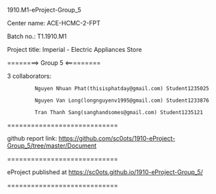 1910.M1-eProject-Group_5

Center name: ACE-HCMC-2-FPT

Batch no.: T1.1910.M1

Project title: Imperial - Electric Appliances Store

========> Group 5 <=========

3 collaborators:

             Nguyen Nhuan Phat(thisisphatday@gmail.com) Student1235025

             Nguyen Van Long(longnguyenv1995@gmail.com) Student1233876
             
             Tran Thanh Sang(sanghandsomes@gmail.com) Student1235121
============================

github report link: https://github.com/sc0ots/1910-eProject-Group_5/tree/master/Document

============================

eProject published at https://sc0ots.github.io/1910-eProject-Group_5/

============================
